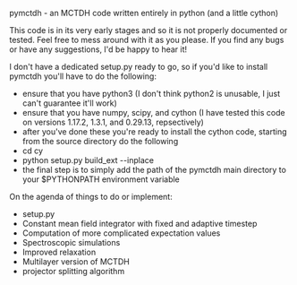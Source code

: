 pymctdh - an MCTDH code written entirely in python (and a little cython)

This code is in its very early stages and so it is not properly documented or
tested. Feel free to mess around with it as you please. If you find any bugs or
have any suggestions, I'd be happy to hear it!

I don't have a dedicated setup.py ready to go, so if you'd like to install
pymctdh you'll have to do the following:
- ensure that you have python3 (I don't think python2 is unusable, I just can't
guarantee it'll work)
- ensure that you have numpy, scipy, and cython (I have tested this code on
versions 1.17.2, 1.3.1, and 0.29.13, repsectively)
- after you've done these you're ready to install the cython code, starting from
the source directory do the following
- cd cy
- python setup.py build_ext --inplace
- the final step is to simply add the path of the pymctdh main directory to
your $PYTHONPATH environment variable

On the agenda of things to do or implement:
- setup.py
- Constant mean field integrator with fixed and adaptive timestep
- Computation of more complicated expectation values
- Spectroscopic simulations
- Improved relaxation
- Multilayer version of MCTDH
- projector splitting algorithm
